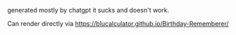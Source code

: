 generated mostly by chatgpt
it sucks and doesn't work.

Can render directly via https://blucalculator.github.io/Birthday-Rememberer/
